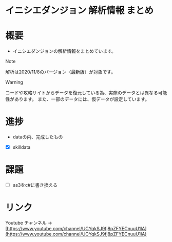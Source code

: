 # イニシエダンジョン 解析情報 まとめ

# 概要
- イニシエダンジョンの解析情報をまとめています。

> [!Note]
> 解析は2020/11/8のバージョン（最新版）が対象です。

> [!Warning]
> コードや攻略サイトからデータを復元している為、実際のデータとは異なる可能性があります。
> また、一部のデータには、仮データが設定しています。


# 進捗
- dataの内、完成したもの
- [x] skilldata

# 課題
- [ ] as3をc#に書き換える


# リンク
Youtube チャンネル -> [https://www.youtube.com/channel/UCYqkSJ9fj8pZFYECnuuU1lA](https://www.youtube.com/channel/UCYqkSJ9fj8pZFYECnuuU1lA)
